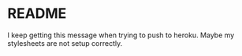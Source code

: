 # README

I keep getting this message when trying to push to heroku. Maybe my stylesheets are not setup correctly.